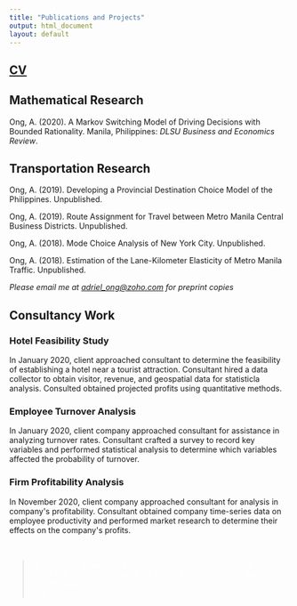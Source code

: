```yaml
---
title: "Publications and Projects"
output: html_document
layout: default
---
```


## [CV](CV.pdf)

## Mathematical Research

Ong, A. (2020). A Markov Switching Model of Driving Decisions with Bounded Rationality. Manila, Philippines: _DLSU Business and Economics Review_.

## Transportation Research

Ong, A. (2019). Developing a Provincial Destination Choice Model of the Philippines. Unpublished. 

Ong, A. (2019). Route Assignment for Travel between Metro Manila Central Business Districts. Unpublished.

Ong, A. (2018). Mode Choice Analysis of New York City. Unpublished.

Ong, A. (2018). Estimation of the Lane-Kilometer Elasticity of Metro Manila Traffic. Unpublished.

_Please email me at adriel_ong@zoho.com for preprint copies_

## Consultancy Work

### Hotel Feasibility Study

In January 2020, client approached consultant to determine the feasibility of establishing a hotel near a tourist attraction. Consultant hired a data collector to obtain visitor, revenue, and geospatial data for statisticla analysis. Consulted obtained projected profits using quantitative methods.

### Employee Turnover Analysis

In January 2020, client company approached consultant for assistance in analyzing turnover rates. Consultant crafted a survey to record key variables and performed statistical analysis to determine which variables affected the probability of turnover.

### Firm Profitability Analysis

In November 2020, client company approached consultant for analysis in company's profitability. Consultant obtained company time-series data on employee productivity and performed market research to determine their effects on the company's profits. 

</br>
<blockquote style="text-align:justify; color: white;">
"A man who governs his passions is master of the world. We must either rule them, or be ruled by them. It is better to be the hammer than the anvil."
</br>
- St. Dominic
</blockquote>
